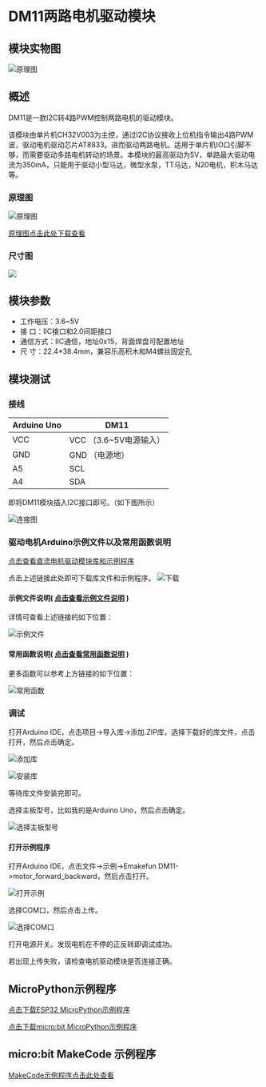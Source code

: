 # DM11两路电机驱动模块

## 模块实物图

![原理图](picture/physical_drawing.png)

## 概述

DM11是一款I2C转4路PWM控制两路电机的驱动模块。

该模块由单片机CH32V003为主控，通过I2C协议接收上位机指令输出4路PWM波，驱动电机驱动芯片AT8833。进而驱动两路电机。适用于单片机IO口引脚不够，而需要驱动多路电机转动的场景。本模块的最高驱动为5V，单路最大驱动电流为350mA，只能用于驱动小型马达，微型水泵，TT马达，N20电机，积木马达等。

### 原理图

![原理图](picture/schematic_diagram.png)

[原理图点击此处下载查看](zh-cn/ph2.0_sensors/actuators/dm11/i2c_dual_motor_driver.pdf ':ignore')

### 尺寸图

![](picture/dimension_drawing.png)

## 模块参数

- 工作电压：3.6~5V
- 接 口：IIC接口和2.0间距接口
- 通信方式：IIC通信，地址0x15，背面焊盘可配置地址
- 尺 寸：22.4*38.4mm，兼容乐高积木和M4螺丝固定孔

## 模块测试

### 接线

| Arduino Uno | DM11 |
| ----------- | ------ |
| VCC           | VCC （3.6~5V电源输入） |
| GND           | GND （电源地） |
| A5          | SCL    |
| A4          | SDA    |

即将DM11模块插入I2C接口即可。（如下图所示）

![连接图](picture/4.png)

### 驱动电机Arduino示例文件以及常用函数说明

[点击查看直流电机驱动模块库和示例程序](https://emakefun-arduino-library.github.io/em_dm11/html/zh-CN/index.html)

点击上述链接此处即可下载库文件和示例程序。
![下载](picture/1.png)

#### 示例文件说明( [点击查看示例文件说明](https://emakefun-arduino-library.github.io/em_dm11/html/zh-CN/motor_forward_backward_8ino-example.html) )

详情可查看上述链接的如下位置：

![示例文件](picture/2.png)

#### 常用函数说明( [点击查看常用函数说明](https://emakefun-arduino-library.github.io/em_dm11/html/zh-CN/classem_1_1_dm11.html#a612627d1e1525ebbf46ec575aab220c4) )

更多函数可以参考上方链接的如下位置：

![常用函数](picture/3.png)

### 调试

打开Arduino IDE，点击项目->导入库->添加.ZIP库，选择下载好的库文件，点击打开，然后点击确定。

![添加库](picture/104.png)

![安装库](picture/5.png)

等待库文件安装完即可。

选择主板型号，比如我的是Arduino Uno，然后点击确定。

![选择主板型号](picture/6.png)

#### 打开示例程序

打开Arduino IDE，点击文件->示例->Emakefun DM11->motor_forward_backward，然后点击打开。

![打开示例](picture/7.png)

选择COM口，然后点击上传。

![选择COM口](picture/8.png)

打开电源开关。发现电机在不停的正反转即调试成功。

若出现上传失败，请检查电机驱动模块是否连接正确。

## MicroPython示例程序

[点击下载ESP32 MicroPython示例程序](zh-cn/ph2.0_sensors/actuators/dm11/dm11_esp32_micropython.zip ':ignore')

[点击下载micro:bit MicroPython示例程序](zh-cn/ph2.0_sensors/actuators/dm11/dm11_microbit_micropython.zip ':ignore')

## micro:bit MakeCode 示例程序

[MakeCode示例程序点击此处查看](https://makecode.microbit.org/S25589-93071-08419-24570 )
